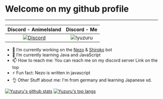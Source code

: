 # Welcome on my github profile

-------------------
| Discord - AnimeIsland | Discord - Me |
| :---: | :---: |
| [![Discord](https://img.shields.io/discord/778350987600461855?color=darkblue&label=discord%20%5BAnimeIsland%5D&logo=discord&logoColor=lightblue)](http://animeisland.yuzuru.ml) | ![!yuzuru](https://img.shields.io/badge/!yuzuru.%234112-Online-green) |

- 🔭 I’m currently working on the [Nezo](https://discord.ly/nezo) & [Shiroko](http://invite.shiroko.ml) bot
- 🌱 I’m currently learning Java and JavaScript
- 📫 How to reach me: You can reach me on my discord server Link on the top
- ⚡ Fun fact: Nezo is written in javascript
- 👌 Other Stuff about me: I'm from germany and learning Japanese xd.

[![Yuzuru's github stats](https://github-readme-stats.vercel.app/api?username=yamaiYuzuru&theme=dark&show_icons=true&count_private=true)](https://github.com/yamaiYuzuru/yamaiYuzuru/)
[![Yuzuru's top langs](https://github-readme-stats.vercel.app/api/top-langs/?username=yamaiYuzuru&layout=compact)](https://github.com/yamaiYuzuru/yamaiYuzuru)
